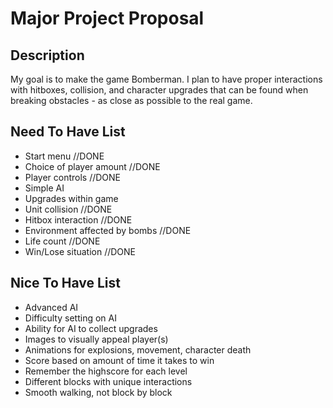 # Major Project Proposal

## Description
My goal is to make the game Bomberman. I plan to have proper interactions with hitboxes, collision, and character upgrades that can be found when breaking obstacles - as close as possible to the real game.
## Need To Have List
- Start menu                       //DONE
- Choice of player amount          //DONE
- Player controls                  //DONE
- Simple AI
- Upgrades within game
- Unit collision                   //DONE
- Hitbox interaction               //DONE
- Environment affected by bombs    //DONE
- Life count                       //DONE
- Win/Lose situation               //DONE
## Nice To Have List
- Advanced AI
- Difficulty setting on AI
- Ability for AI to collect upgrades
- Images to visually appeal player(s)
- Animations for explosions, movement, character death
- Score based on amount of time it takes to win
- Remember the highscore for each level
- Different blocks with unique interactions
- Smooth walking, not block by block
